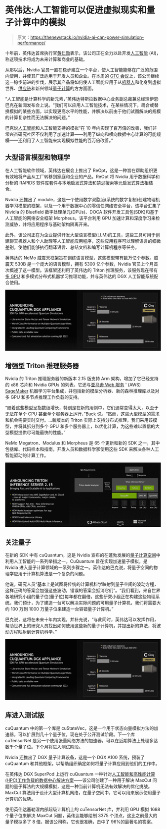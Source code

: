 # 英伟达:人工智能可以促进虚拟现实和量子计算中的模拟

> 原文：<https://thenewstack.io/nvidia-ai-can-power-simulation-performance/>

十年前，英伟达首席执行官[黄仁勋](https://www.linkedin.com/in/jenhsunhuang/)表示，该公司正在全力以赴开发[人工智能](https://thenewstack.io/what-is-real-artificial-intelligence/) (AI)，称这项技术将成为未来计算和商业的基础。

从那以后，Nvidia 官员一直在稳步建立一个平台，使人工智能能够在广泛的范围内使用，并使其广泛适用于开发人员和企业。在本周的 [GTC 会议](https://www.nvidia.com/gtc/)上，该公司继续这一稳步前进的步伐，展示其产品将如何使人工智能应用于从[机器人](https://thenewstack.io/robots-learn-faster-with-quantum-technology/)和化身到虚拟世界、[供应链](https://thenewstack.io/sigstore-code-signing-for-software-supply-chain-security/)和新兴领域[量子计算](https://thenewstack.io/algorithm-speeds-monte-carlo-predictions-on-quantum-computers/)的方方面面。

“人工智能是计算科学的新元素，”英伟达特斯拉数据中心业务副总裁兼总经理伊恩·巴克在新闻发布会上说。“我们可以应用人工智能技术，在某些情况下，耦合或替换模拟的某些方面，以实现更高水平的性能，并解决以前由于他们试图解决的规模的计算复杂性而无法解决的问题。”

巴克说[人工智能](https://thenewstack.io/nvidia-vmware-push-ai-out-to-the-enterprise/)和人工智能支持的模拟“在 10 年内实现了百万倍的改善，我们非常兴奋研究社区不仅利用了加速计算——利用了纵向和横向数据中心计算的可能规模——还利用了人工智能来实现模拟性能的百万倍改善。”

## **大型语言模型和物理学**

在人工智能软件领域，英伟达在展会上推出了 ReOpt，这是一种旨在帮助组织更有效地将产品从工厂转移到家庭和企业的产品。ReOpt 将 Nvidia 用于数据科学和分析的 RAPIDS 软件库套件与本地启发式算法和禁忌搜索等元启发式算法相结合。

Nvidia 还推出了 module，这是一个使用数字双胞胎(系统的数字复制)创建物理机器学习模型的框架，以及一个用于数据中心的零信任网络安全平台，该平台汇集了 Nividia 的 Bluefield 数字处理单元(DPUs)、DOCA 软件开发工具包(SDK)和基于人工智能的网络安全框架 Morpheus。该平台利用 GPU 加速计算和深度学习来检测威胁，并将应用程序与基础架构隔离开来。

此外，该公司正在为企业提供开发大型语言模型(LLM)的工具，这些工具可用于创建聊天机器人和个人助理等人工智能应用程序，这些应用程序可以理解语言的细微差别，使他们能够执行翻译语言、总结文档和编写计算机程序等任务。

英伟达的 NeMo 威震天框架旨在训练语言模型，这些模型带有数万亿个参数。威震天 530B 是一个庞大的语言模型，拥有 5300 亿个参数，Nvidia 官员上个月首次概述了这一模型。该框架还利用了英伟达的 Triton 推理服务，该服务现在带有[多 GPU](https://thenewstack.io/tutorial-deploy-the-nvidia-gpu-operator-on-kubernetes-based-on-containerd-runtime/) 和多模式分布式机器学习推理功能，并与英伟达的 DGX 人工智能系统配合使用。

![NVidia Quantum Appliance](img/2633762bbcc4ba39fb5bf449773c8b4d.png)

## **增强型 Triton 推理服务器**

Nvidia 的 Triton 推理服务器的新版本 2.15 版支持 Arm 架构，增加了它已经支持的 x86 芯片和 Nvidia GPUs 的列表。它还与[亚马逊 Web 服务](https://aws.amazon.com/?utm_content=inline-mention) ' (AWS) [SageMaker](https://thenewstack.io/train-and-deploy-machine-models-with-amazon-sagemaker-autopilot/) 机器学习平台集成，并包括新的模型分析器、新的森林推理库以及对多 GPU 和多节点推理工作负载的支持。

“随着这些模型呈指数级增长，特别是在新的用例中，它们通常变得太大，以至于无法在单个 CPU 甚至单个服务器上运行，”Buck 说。“然而，这些大型模型的需求和机会需要实时交付。…新版本的 Triton 实际上支持分布式推理。我们采用该模型，并将其拆分到多个 GPU 和多个服务器上，以优化计算，为这些难以置信的大型模型提供尽可能最快的性能。”

NeMo Megatron、Modulus 和 Morpheus 是 65 个更新和新的 SDK 之一，其中包括库、代码样本和指南，开发人员和数据科学家使用这些 SDK 来解决各种人工智能驱动的计算工作。

![Nvidia Triton Server](img/f5a5bbcfcdebc1e96f3bfff90cbe317e.png)

## **关注量子**

在新的 SDK 中有 cuQuantum，这是 Nvidia 宣布的在蓬勃发展的[量子计算空间](https://thenewstack.io/a-quantum-challenge-building-a-skilled-workforce/)中利用人工智能的一系列举措之一。CuQuantum 旨在实现加速量子模拟，是 Nvidia 进入量子计算领域的一系列步骤之一。英伟达的巴克说，将量子空间的物理学应用于计算机算法是一个复杂的问题。

他说，研究人员“基本上是试图将传统的计算机科学映射到量子空间的波动方程，这样正确的答案会加强这些波动，错误的答案会抵消它们”。“我们看到，来自世界各地研究小组的量子位(量子位)每年都在翻倍，这些研究小组正在构建这些物理系统。我们预计，为了建造一台可以解决实际问题的可用量子计算机，我们将需要大约 100 万到 1000 万量子位来建造一台容错量子计算机。”

巴克说，这将在未来十年内实现，并补充说，“与此同时，英伟达可以发挥作用，帮助世界上的研究人员找出如何使用这些新的量子计算机，并提出新的算法，将波动方程映射到计算机科学。”

![NVidia quantum appliance](img/5d4173f7a2fdfd2f2dacdab8ef0499f1.png)

## **库进入测试版**

cuQuantum 中的第一个库是 cuStateVec，这是一个用于状态向量模拟方法的加速器，可以扩展到几十个量子位，现在处于公开测试阶段。下一个库 cuTensorNet 是另一个使用张量网络方法的加速器，可以在近期算法上处理多达数千个量子位。下个月将进入测试阶段。

Nvidia 还推出了 DGX 量子计算设备，这是一个 DGX A100 系统，预装了 cuQuantum 和其他框架，以帮助组织确定如何将量子计算应用到他们的工作中。

在英伟达 DGX SuperPod 上运行 cuQuantum 一种针对[人工智能和高性能计算(HPC)工作负载的数据中心解决方案](https://thenewstack.io/nvidia-gpus-nudge-hpe-supercomputer-into-the-exascale/)——该公司创建了一种用于解决 MaxCut 问题的量子算法的大规模模拟，这是一种当前计算机无法有效解决的优化挑战。MaxCut 算法用于设计大型计算机网络，在量子空间中，它可以用来展示使用量子计算机的优势。

使用英伟达塞勒涅内部超级计算机上的 cuTensorNet 库，并利用 GPU 模拟 1688 个量子位来解决 MaxCut 问题，英伟达能够绘制 3375 个顶点，这比之前最大的量子模拟多了 8 倍。据该公司称，它也很准确，击中了 96%的最著名的答案。

<svg xmlns:xlink="http://www.w3.org/1999/xlink" viewBox="0 0 68 31" version="1.1"><title>Group</title> <desc>Created with Sketch.</desc></svg>